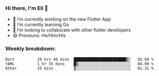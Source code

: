### Hi there, I'm Eli 👋
- 🔭 I’m currently working on the new Flutter App
- 🌱 I’m currently learning Go
- 🦄 I’m looking to collaborate with other flutter developers
- 😄 Pronouns: He/Him/His

### Weekly breakdown:
<!--START_SECTION:waka-->

```text
Dart          29 hrs 40 mins  ███████████████████████▒░   92.69 %
YAML          1 hr 35 mins    █▒░░░░░░░░░░░░░░░░░░░░░░░   04.99 %
Other         25 mins         ▒░░░░░░░░░░░░░░░░░░░░░░░░   01.31 %
```

<!--END_SECTION:waka-->
